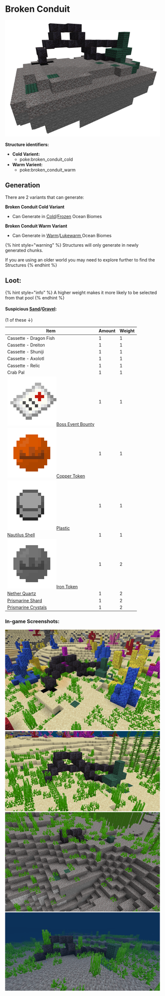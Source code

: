 # Broken Conduit

![](https://github.com/ItsMePok/PFE/blob/wikiAssets/Structures/broken_conduit_cold.png?raw=true)

**Structure identifiers:**

* **Cold Varient:**
  * poke:broken\_conduit\_cold
* **Warm Varient:**
  * poke:broken\_conduit\_warm

## Generation

There are 2 variants that can generate:

**Broken Conduit Cold Variant**

* Can Generate in [Cold](https://minecraft.wiki/w/Ocean#Cold_Ocean)/[Frozen](https://minecraft.wiki/w/Ocean#Frozen_Ocean) Ocean Biomes

**Broken Conduit Warm Variant**

* Can Generate in [Warm](https://minecraft.wiki/w/Ocean#Warm_Ocean)/[Lukewarm ](https://minecraft.wiki/w/Ocean#Lukewarm_Ocean)Ocean Biomes

{% hint style="warning" %}
Structures will only generate in newly generated chunks.&#x20;

If you are using an older world you may need to explore further to find the Structures
{% endhint %}



## Loot:

{% hint style="info" %}
A higher weight makes it more likely to be selected from that pool
{% endhint %}

#### **Suspicious** <img src="https://minecraft.wiki/images/Suspicious_Sand_(dusted_0)_JE1_BE1.png?651c6" alt="" data-size="line">[**Sand**](https://minecraft.wiki/w/Suspicious_Sand)**/**<img src="https://minecraft.wiki/images/thumb/Suspicious_Gravel_BE1_(dusted_0).png/150px-Suspicious_Gravel_BE1_(dusted_0).png?ff854" alt="" data-size="line">[**Gravel**](https://minecraft.wiki/w/Suspicious_Gravel)**:**

(1 of these ↓)

| Item                                                                                                                                                                              | Amount | Weight |
| --------------------------------------------------------------------------------------------------------------------------------------------------------------------------------- | ------ | ------ |
| Cassette - Dragon Fish                                                                                                                                                            | 1      | 1      |
| Cassette - Dreiton                                                                                                                                                                | 1      | 1      |
| Cassette - Shuniji                                                                                                                                                                | 1      | 1      |
| Cassette - Axolotl                                                                                                                                                                | 1      | 1      |
| Cassette - Relic                                                                                                                                                                  | 1      | 1      |
| Crab Pal                                                                                                                                                                          | 1      | 1      |
| [<img src="https://github.com/ItsMePok/PFE/blob/wikiAssets/wikiMain/bounty.png?raw=true" alt="" data-size="line">Boss Event Bounty](../items/misc/boss-event-bounty.md)  | 1      | 1      |
| [<img src="https://github.com/ItsMePok/PFE/blob/wikiAssets/wikiMain/copper_token.png?raw=true" alt="" data-size="line">Copper Token](../items/currency/tokens/copper-token.md) | 1      | 1      |
| [<img src="https://github.com/ItsMePok/PFE/blob/wikiAssets/wikiMain/plastic.png?raw=true" alt="" data-size="line">Plastic](../items/crafting-components/plastic.md)             | 1      | 1      |
| [<img src="https://minecraft.wiki/images/Nautilus_Shell_JE1_BE2.png?d43a1" alt="" data-size="line">Nautilus Shell](https://minecraft.wiki/w/Nautilus_Shell)                       | 1      | 1      |
| [<img src="https://github.com/ItsMePok/PFE/blob/wikiAssets/wikiMain/iron_token.png?raw=true" alt="" data-size="line">Iron Token](../items/currency/tokens/iron-token.md)     | 1      | 2      |
| [<img src="https://minecraft.wiki/images/Nether_Quartz_JE2_BE2.png?d0049" alt="" data-size="line">Nether Quartz](https://minecraft.wiki/w/Nether_Quartz)                          | 1      | 2      |
| [<img src="https://minecraft.wiki/images/Prismarine_Shard_JE2_BE2.png?ef03b" alt="" data-size="line">Prismarine Shard](https://minecraft.wiki/w/Prismarine_Shard)                 | 1      | 2      |
| [<img src="https://minecraft.wiki/images/Prismarine_Crystals_JE2_BE2.png?8d8af" alt="" data-size="line">Prismarine Crystals](https://minecraft.wiki/w/Prismarine_Crystals)        | 1      | 2      |

### In-game Screenshots:

![Broken Conduit in a Coral Reef](https://github.com/ItsMePok/PFE/blob/wikiAssets/Structures/BrokenConduitInGameCoralReef.png?raw=true) ![Broken Conduit in a Warm Ocean](https://github.com/ItsMePok/PFE/blob/wikiAssets/Structures/BrokenConduitInGameWarmOcean.png?raw=true) ![Broken Conduit in a Cold Ocean near a cave entrance](https://github.com/ItsMePok/PFE/blob/wikiAssets/Structures/BrokenConduitInGameColdCave.png?raw=true) ![Broken Conduit in a Cold Ocean](https://github.com/ItsMePok/PFE/blob/wikiAssets/Structures/BrokenConduitInGameColdOcean.png?raw=true)
